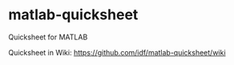# matlab-quicksheet
Quicksheet for MATLAB

Quicksheet in Wiki: https://github.com/idf/matlab-quicksheet/wiki
